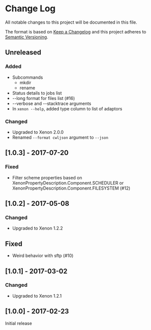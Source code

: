 # Change Log
All notable changes to this project will be documented in this file.

The format is based on [Keep a Changelog](http://keepachangelog.com/) 
and this project adheres to [Semantic Versioning](http://semver.org/).

## Unreleased

### Added

* Subcommands
  * mkdir
  * rename
* Status details to jobs list
* --long format for files list (#16)
* --verbose and --stacktrace arguments
* In `xenon --help`, added type column to list of adaptors

### Changed

* Upgraded to Xenon 2.0.0
* Renamed `--format cwljson` argument to `--json`

## [1.0.3] - 2017-07-20

### Fixed

* Filter scheme properties based on XenonPropertyDescription.Component.SCHEDULER or XenonPropertyDescription.Component.FILESYSTEM (#12)

## [1.0.2] - 2017-05-08

### Changed

* Upgraded to Xenon 1.2.2

## Fixed

* Weird behavior with sftp (#10)

## [1.0.1] - 2017-03-02

### Changed

* Upgraded to Xenon 1.2.1

## [1.0.0] - 2017-02-23

Initial release
